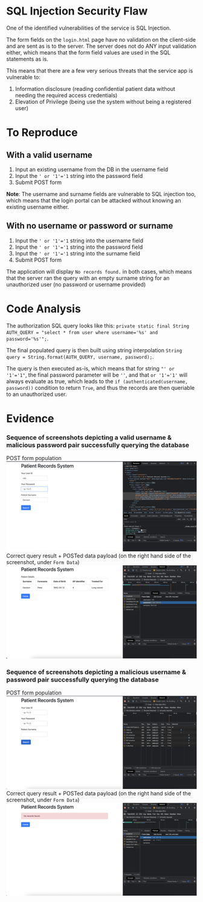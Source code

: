 # SQL Injection Security Flaw

One of the identified vulnerabilities of the service is SQL Injection.

The form fields on the `login.html` page have no validation on the client-side and are sent as is to the server.
The server does not do ANY input validation either, which means that the form field values are used in the SQL statements as is.

This means that there are a few very serious threats that the service app is vulnerable to:
1. Information disclosure (reading confidential patient data without needing the required access credentials)
2. Elevation of Privilege (being use the system without being a registered user)

# To Reproduce
## With a valid username
1. Input an existing username from the DB in the username field 
2. Input the `' or '1'='1` string into the password field
3. Submit POST form

**Note**: The username and surname fields are vulnerable to SQL injection too, which means that the login portal can be attacked without knowing an existing username either.
## With no username or password or surname
1. Input the `' or '1'='1` string into the username field
2. Input the `' or '1'='1` string into the password field
3. Input the `' or '1'='1` string into the surname field
4. Submit POST form

The application will display `No records found.` in both cases, which means that the server ran the query with an empty surname string for an unauthorized user (no password or username provided)

# Code Analysis
The authorization SQL query looks like this: `private static final String AUTH_QUERY = "select * from user where username='%s' and password='%s'";`. 

The final populated query is then built using string interpolation `String query = String.format(AUTH_QUERY, username, password);`. 

The query is then executed as-is, which means that for string `"' or '1'='1"`, the final password parameter will be `''`, and that `or '1'='1'` will always evaluate as true, which leads to the `if (authenticated(username, password))` condition to return `True`, and thus the records are then queriable to an unauthorized user. 

# Evidence
### Sequence of screenshots depicting a valid username & malicious password pair successfully querying the database
POST form population
![POST form population](./ss1.png)
Correct query result + POSTed data payload (on the right hand side of the screenshot, under `Form Data`)
![Correct query result + POSTed data payload (on the right hand side of the screenshot, under `Form Data`)](./ss2.png)

### Sequence of screenshots depicting a malicious username & password pair successfully querying the database
POST form population
![POST form population](./ss3.png)
Correct query result + POSTed data payload (on the right hand side of the screenshot, under `Form Data`)
![Correct query result + POSTed data payload (on the right hand side of the screenshot, under `Form Data`)](./ss4.png)